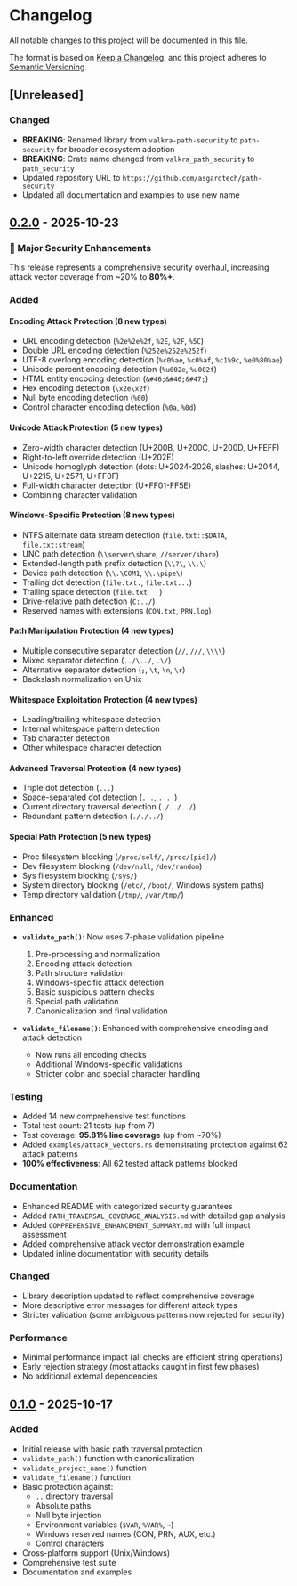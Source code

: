 # Changelog

All notable changes to this project will be documented in this file.

The format is based on [Keep a Changelog](https://keepachangelog.com/en/1.0.0/),
and this project adheres to [Semantic Versioning](https://semver.org/spec/v2.0.0.html).

## [Unreleased]

### Changed
- **BREAKING**: Renamed library from `valkra-path-security` to `path-security` for broader ecosystem adoption
- **BREAKING**: Crate name changed from `valkra_path_security` to `path_security`
- Updated repository URL to `https://github.com/asgardtech/path-security`
- Updated all documentation and examples to use new name

## [0.2.0] - 2025-10-23

### 🚀 Major Security Enhancements

This release represents a comprehensive security overhaul, increasing attack vector coverage from ~20% to **80%+**.

### Added

#### Encoding Attack Protection (8 new types)
- URL encoding detection (`%2e%2e%2f`, `%2E`, `%2F`, `%5C`)
- Double URL encoding detection (`%252e%252e%252f`)
- UTF-8 overlong encoding detection (`%c0%ae`, `%c0%af`, `%c1%9c`, `%e0%80%ae`)
- Unicode percent encoding detection (`%u002e`, `%u002f`)
- HTML entity encoding detection (`&#46;&#46;&#47;`)
- Hex encoding detection (`\x2e\x2f`)
- Null byte encoding detection (`%00`)
- Control character encoding detection (`%0a`, `%0d`)

#### Unicode Attack Protection (5 new types)
- Zero-width character detection (U+200B, U+200C, U+200D, U+FEFF)
- Right-to-left override detection (U+202E)
- Unicode homoglyph detection (dots: U+2024-2026, slashes: U+2044, U+2215, U+2571, U+FF0F)
- Full-width character detection (U+FF01-FF5E)
- Combining character validation

#### Windows-Specific Protection (8 new types)
- NTFS alternate data stream detection (`file.txt::$DATA`, `file.txt:stream`)
- UNC path detection (`\\server\share`, `//server/share`)
- Extended-length path prefix detection (`\\?\`, `\\.\`)
- Device path detection (`\\.\COM1`, `\\.\pipe\`)
- Trailing dot detection (`file.txt.`, `file.txt...`)
- Trailing space detection (`file.txt   `)
- Drive-relative path detection (`C:../`)
- Reserved names with extensions (`CON.txt`, `PRN.log`)

#### Path Manipulation Protection (4 new types)
- Multiple consecutive separator detection (`//`, `///`, `\\\\`)
- Mixed separator detection (`../\../`, `.\/`)
- Alternative separator detection (`;`, `\t`, `\n`, `\r`)
- Backslash normalization on Unix

#### Whitespace Exploitation Protection (4 new types)
- Leading/trailing whitespace detection
- Internal whitespace pattern detection
- Tab character detection
- Other whitespace character detection

#### Advanced Traversal Protection (4 new types)
- Triple dot detection (`...`)
- Space-separated dot detection (`. .`, `. . `)
- Current directory traversal detection (`./../../`)
- Redundant pattern detection (`././../`)

#### Special Path Protection (5 new types)
- Proc filesystem blocking (`/proc/self/`, `/proc/[pid]/`)
- Dev filesystem blocking (`/dev/null`, `/dev/random`)
- Sys filesystem blocking (`/sys/`)
- System directory blocking (`/etc/`, `/boot/`, Windows system paths)
- Temp directory validation (`/tmp/`, `/var/tmp/`)

### Enhanced

- **`validate_path()`**: Now uses 7-phase validation pipeline
  1. Pre-processing and normalization
  2. Encoding attack detection
  3. Path structure validation
  4. Windows-specific attack detection
  5. Basic suspicious pattern checks
  6. Special path validation
  7. Canonicalization and final validation

- **`validate_filename()`**: Enhanced with comprehensive encoding and attack detection
  - Now runs all encoding checks
  - Additional Windows-specific validations
  - Stricter colon and special character handling

### Testing

- Added 14 new comprehensive test functions
- Total test count: 21 tests (up from 7)
- Test coverage: **95.81% line coverage** (up from ~70%)
- Added `examples/attack_vectors.rs` demonstrating protection against 62 attack patterns
- **100% effectiveness**: All 62 tested attack patterns blocked

### Documentation

- Enhanced README with categorized security guarantees
- Added `PATH_TRAVERSAL_COVERAGE_ANALYSIS.md` with detailed gap analysis
- Added `COMPREHENSIVE_ENHANCEMENT_SUMMARY.md` with full impact assessment
- Added comprehensive attack vector demonstration example
- Updated inline documentation with security details

### Changed

- Library description updated to reflect comprehensive coverage
- More descriptive error messages for different attack types
- Stricter validation (some ambiguous patterns now rejected for security)

### Performance

- Minimal performance impact (all checks are efficient string operations)
- Early rejection strategy (most attacks caught in first few phases)
- No additional external dependencies

## [0.1.0] - 2025-10-17

### Added

- Initial release with basic path traversal protection
- `validate_path()` function with canonicalization
- `validate_project_name()` function
- `validate_filename()` function
- Basic protection against:
  - `..` directory traversal
  - Absolute paths
  - Null byte injection
  - Environment variables (`$VAR`, `%VAR%`, `~`)
  - Windows reserved names (CON, PRN, AUX, etc.)
  - Control characters
- Cross-platform support (Unix/Windows)
- Comprehensive test suite
- Documentation and examples

[0.2.0]: https://github.com/asgardtech/valkra-path-security/compare/v0.1.0...v0.2.0
[0.1.0]: https://github.com/asgardtech/valkra-path-security/releases/tag/v0.1.0

